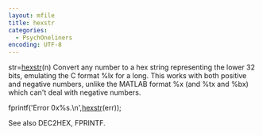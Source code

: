 ```yaml
---
layout: mfile
title: hexstr
categories:
  - PsychOneliners
encoding: UTF-8
---
```


str=[hexstr](/docs/hexstr)(n)
Convert any number to a hex string representing the lower 32 bits,
emulating the C format %lx for a long. This works with both positive and
negative numbers, unlike the MATLAB format %x (and %tx and %bx) which
can't deal with negative numbers.

fprintf('Error 0x%s.\\n',[hexstr](/docs/hexstr)(err));

See also DEC2HEX, FPRINTF.